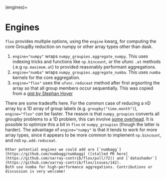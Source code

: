 (engines)=
# Engines

`flox` provides multiple options, using the `engine` kwarg, for computing the core GroupBy reduction on numpy or other array types other than dask.

1. `engine="numpy"` wraps `numpy_groupies.aggregate_numpy`. This uses indexing tricks and functions like `np.bincount`, or the ufunc `.at` methods
   (.e.g `np.maximum.at`) to provided reasonably performant aggregations.
1. `engine="numba"` wraps `numpy_groupies.aggregate_numba`. This uses `numba` kernels for the core aggregation.
1. `engine="flox"` uses the `ufunc.reduceat` method after first argsorting the array so that all group members occur sequentially. This was copied from
    a [gist by Stephan Hoyer](https://gist.github.com/shoyer/f538ac78ae904c936844)

There are some tradeoffs here. For the common case of reducing a nD array by a 1D array of group labels (e.g. `groupby("time.month")`), `engine="flox"` *can* be faster.
The reason is that `numpy_groupies` converts all groupby problems to a 1D problem, this can involve [some overhead](https://github.com/ml31415/numpy-groupies/pull/46).
It is possible to optimize this a bit in `flox` or `numpy_groupies` (though the latter is harder).
The advantage of `engine="numpy"` is that it tends to work for more array types, since it appears to be more common to implement `np.bincount`, and not `np.add.reduceat`.

```{tip}
Other potential engines we could add are [`numbagg`](https://github.com/numbagg/numbagg) ([stalled PR here](https://github.com/xarray-contrib/flox/pull/72)) and [`datashader`](https://github.com/xarray-contrib/flox/issues/142).
Both use numba for high-performance aggregations. Contributions or discussion is very welcome!
```
